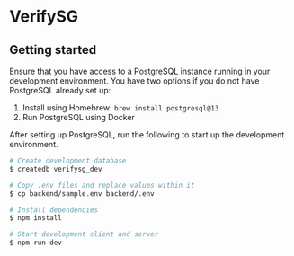 # VerifySG

## Getting started
Ensure that you have access to a PostgreSQL instance running in your development environment. You have two options if you
do not have PostgreSQL already set up:

1. Install using Homebrew: `brew install postgresql@13`
2. Run PostgreSQL using Docker

After setting up PostgreSQL, run the following to start up the development environment.
```sh
# Create development database
$ createdb verifysg_dev

# Copy .env files and replace values within it
$ cp backend/sample.env backend/.env

# Install dependencies
$ npm install

# Start development client and server 
$ npm run dev
```
